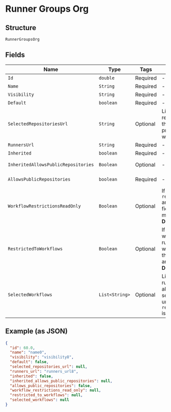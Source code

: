 
# Runner Groups Org

## Structure

`RunnerGroupsOrg`

## Fields

| Name | Type | Tags | Description | Getter | Setter |
|  --- | --- | --- | --- | --- | --- |
| `Id` | `double` | Required | - | double getId() | setId(double id) |
| `Name` | `String` | Required | - | String getName() | setName(String name) |
| `Visibility` | `String` | Required | - | String getVisibility() | setVisibility(String visibility) |
| `Default` | `boolean` | Required | - | boolean getDefault() | setDefault(boolean mDefault) |
| `SelectedRepositoriesUrl` | `String` | Optional | Link to the selected repositories resource for this runner group. Not present unless visibility was set to `selected` | String getSelectedRepositoriesUrl() | setSelectedRepositoriesUrl(String selectedRepositoriesUrl) |
| `RunnersUrl` | `String` | Required | - | String getRunnersUrl() | setRunnersUrl(String runnersUrl) |
| `Inherited` | `boolean` | Required | - | boolean getInherited() | setInherited(boolean inherited) |
| `InheritedAllowsPublicRepositories` | `Boolean` | Optional | - | Boolean getInheritedAllowsPublicRepositories() | setInheritedAllowsPublicRepositories(Boolean inheritedAllowsPublicRepositories) |
| `AllowsPublicRepositories` | `boolean` | Required | - | boolean getAllowsPublicRepositories() | setAllowsPublicRepositories(boolean allowsPublicRepositories) |
| `WorkflowRestrictionsReadOnly` | `Boolean` | Optional | If `true`, the `restricted_to_workflows` and `selected_workflows` fields cannot be modified.<br>**Default**: `false` | Boolean getWorkflowRestrictionsReadOnly() | setWorkflowRestrictionsReadOnly(Boolean workflowRestrictionsReadOnly) |
| `RestrictedToWorkflows` | `Boolean` | Optional | If `true`, the runner group will be restricted to running only the workflows specified in the `selected_workflows` array.<br>**Default**: `false` | Boolean getRestrictedToWorkflows() | setRestrictedToWorkflows(Boolean restrictedToWorkflows) |
| `SelectedWorkflows` | `List<String>` | Optional | List of workflows the runner group should be allowed to run. This setting will be ignored unless `restricted_to_workflows` is set to `true`. | List<String> getSelectedWorkflows() | setSelectedWorkflows(List<String> selectedWorkflows) |

## Example (as JSON)

```json
{
  "id": 60.0,
  "name": "name0",
  "visibility": "visibility8",
  "default": false,
  "selected_repositories_url": null,
  "runners_url": "runners_url8",
  "inherited": false,
  "inherited_allows_public_repositories": null,
  "allows_public_repositories": false,
  "workflow_restrictions_read_only": null,
  "restricted_to_workflows": null,
  "selected_workflows": null
}
```


